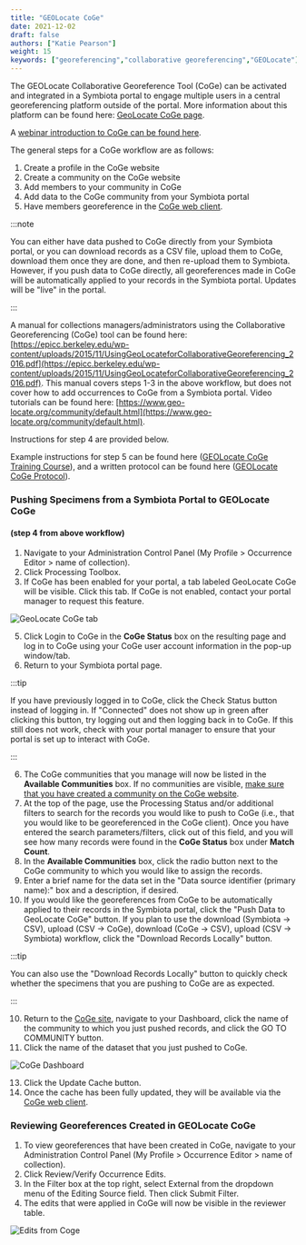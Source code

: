```yaml
---
title: "GEOLocate CoGe"
date: 2021-12-02
draft: false
authors: ["Katie Pearson"]
weight: 15
keywords: ["georeferencing","collaborative georeferencing","GEOLocate"]
---
```


The GEOLocate Collaborative Georeference Tool (CoGe) can be activated and integrated in a Symbiota portal to engage multiple users in a central georeferencing platform outside of the portal. More information about this platform can be found here: [GeoLocate CoGe page](https://coge.geo-locate.org/).

A [webinar introduction to CoGe can be found here](https://youtu.be/1IZhUMqCGvs).

The general steps for a CoGe workflow are as follows:

1. Create a profile in the CoGe website
2. Create a community on the CoGe website
3. Add members to your community in CoGe
4. Add data to the CoGe community from your Symbiota portal
5. Have members georeference in the [CoGe web client](https://www.geo-locate.org/web/WebComGeoref.aspx).

:::note

You can either have data pushed to CoGe directly from your Symbiota portal, or you can download records as a CSV file, upload them to CoGe, download them once they are done, and then re-upload them to Symbiota. However, if you push data to CoGe directly, all georeferences made in CoGe will be automatically applied to your records in the Symbiota portal. Updates will be "live" in the portal.

:::

A manual for collections managers/administrators using the Collaborative Georeferencing (CoGe) tool can be found here: [https://epicc.berkeley.edu/wp-content/uploads/2015/11/UsingGeoLocateforCollaborativeGeoreferencing_2016.pdf](https://epicc.berkeley.edu/wp-content/uploads/2015/11/UsingGeoLocateforCollaborativeGeoreferencing_2016.pdf). This manual covers steps 1-3 in the above workflow, but does not cover how to add occurrences to CoGe from a Symbiota portal. Video tutorials can be found here: [https://www.geo-locate.org/community/default.html](https://www.geo-locate.org/community/default.html). 

Instructions for step 4 are provided below.

Example instructions for step 5 can be found here ([GEOLocate CoGe Training Course](https://www.capturingcaliforniasflowers.org/georeferencingcourse-coge.html)), and a written protocol can be found here ([GEOLocate CoGe Protocol](https://www.capturingcaliforniasflowers.org/uploads/1/6/3/7/16372936/georeferencingincoge.docx)). 

### Pushing Specimens from a Symbiota Portal to GEOLocate CoGe
#### (step 4 from above workflow)

1. Navigate to your Administration Control Panel (My Profile > Occurrence Editor > name of collection).
2. Click Processing Toolbox.
3. If CoGe has been enabled for your portal, a tab labeled GeoLocate CoGe will be visible. Click this tab. If CoGe is not enabled, contact your portal manager to request this feature.

![GeoLocate CoGe tab](/img/geolocatecoge.png)

5. Click Login to CoGe in the **CoGe Status** box on the resulting page and log in to CoGe using your CoGe user account information in the pop-up window/tab.
6. Return to your Symbiota portal page.

:::tip

If you have previously logged in to CoGe, click the Check Status button instead of logging in. If "Connected" does not show up in green after clicking this button, try logging out and then logging back in to CoGe. If this still does not work, check with your portal manager to ensure that your portal is set up to interact with CoGe.

:::

6. The CoGe communities that you manage will now be listed in the **Available Communities** box. If no communities are visible, [make sure that you have created a community on the CoGe website](https://epicc.berkeley.edu/wp-content/uploads/2015/11/UsingGeoLocateforCollaborativeGeoreferencing_2016.pdf).
7. At the top of the page, use the Processing Status and/or additional filters to search for the records you would like to push to CoGe (i.e., that you would like to be georeferenced in the CoGe client). Once you have entered the search parameters/filters, click out of this field, and you will see how many records were found in the **CoGe Status** box under **Match Count**.
8. In the **Available Communities** box, click the radio button next to the CoGe community to which you would like to assign the records.
9. Enter a brief name for the data set in the "Data source identifier (primary name):" box and a description, if desired.
10. If you would like the georeferences from CoGe to be automatically applied to their records in the Symbiota portal, click the "Push Data to GeoLocate CoGe" button. If you plan to use the download (Symbiota -> CSV), upload (CSV -> CoGe), download (CoGe -> CSV), upload (CSV -> Symbiota) workflow, click the "Download Records Locally" button.

:::tip

You can also use the "Download Records Locally" button to quickly check whether the specimens that you are pushing to CoGe are as expected.

:::

10. Return to the [CoGe site](https://coge.geo-locate.org/), navigate to your Dashboard, click the name of the community to which you just pushed records, and click the GO TO COMMUNITY button.
11. Click the name of the dataset that you just pushed to CoGe.

![CoGe Dashboard](/img/cogedashboard.png)

13. Click the Update Cache button.
14. Once the cache has been fully updated, they will be available via the [CoGe web client](https://www.geo-locate.org/web/WebComGeoref.aspx).

### Reviewing Georeferences Created in GEOLocate CoGe

1. To view georeferences that have been created in CoGe, navigate to your Administration Control Panel (My Profile > Occurrence Editor > name of collection).
2. Click Review/Verify Occurrence Edits.
3. In the Filter box at the top right, select External from the dropdown menu of the Editing Source field. Then click Submit Filter.
4. The edits that were applied in CoGe will now be visible in the reviewer table.

![Edits from Coge](/img/viewcogeedits.png)

